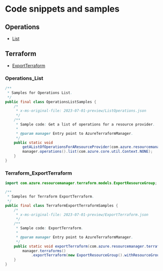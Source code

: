 # Code snippets and samples


## Operations

- [List](#operations_list)

## Terraform

- [ExportTerraform](#terraform_exportterraform)
### Operations_List

```java
/**
 * Samples for Operations List.
 */
public final class OperationsListSamples {
    /*
     * x-ms-original-file: 2023-07-01-preview/ListOperations.json
     */
    /**
     * Sample code: Get a list of operations for a resource provider.
     * 
     * @param manager Entry point to AzureTerraformManager.
     */
    public static void
        getAListOfOperationsForAResourceProvider(com.azure.resourcemanager.terraform.AzureTerraformManager manager) {
        manager.operations().list(com.azure.core.util.Context.NONE);
    }
}
```

### Terraform_ExportTerraform

```java
import com.azure.resourcemanager.terraform.models.ExportResourceGroup;

/**
 * Samples for Terraform ExportTerraform.
 */
public final class TerraformExportTerraformSamples {
    /*
     * x-ms-original-file: 2023-07-01-preview/ExportTerraform.json
     */
    /**
     * Sample code: ExportTerraform.
     * 
     * @param manager Entry point to AzureTerraformManager.
     */
    public static void exportTerraform(com.azure.resourcemanager.terraform.AzureTerraformManager manager) {
        manager.terraforms()
            .exportTerraform(new ExportResourceGroup().withResourceGroupName("rg1"), com.azure.core.util.Context.NONE);
    }
}
```

